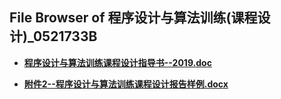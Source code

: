 ## File Browser of 程序设计与算法训练(课程设计)_0521733B

- [**程序设计与算法训练课程设计指导书--2019.doc**](http://172.18.220.5/_public/hfut_courses/程序设计与算法训练(课程设计)_0521733B/程序设计与算法训练课程设计指导书--2019.doc)

- [**附件2--程序设计与算法训练课程设计报告样例.docx**](http://172.18.220.5/_public/hfut_courses/程序设计与算法训练(课程设计)_0521733B/附件2--程序设计与算法训练课程设计报告样例.docx)
